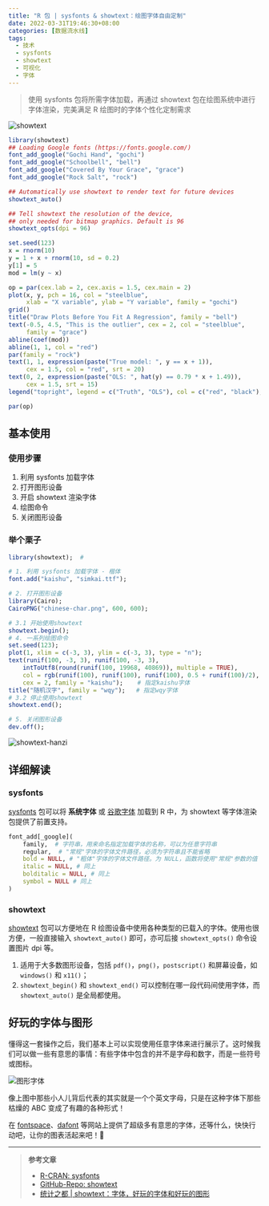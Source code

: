 ```yaml
---
title: "R 包 | sysfonts & showtext：绘图字体自由定制"
date: 2022-03-31T19:46:30+08:00
categories: [数据流水线]
tags:
  - 技术
  - sysfonts
  - showtext
  - 可视化
  - 字体
---
```


> 使用 sysfonts 包将所需字体加载，再通过 showtext 包在绘图系统中进行字体渲染，完美满足 R 绘图时的字体个性化定制需求

![showtext](https://image-host-1255524710.cos.ap-beijing.myqcloud.com/img/20220403131606.png)

<!--more-->

```r
library(showtext)
## Loading Google fonts (https://fonts.google.com/)
font_add_google("Gochi Hand", "gochi")
font_add_google("Schoolbell", "bell")
font_add_google("Covered By Your Grace", "grace")
font_add_google("Rock Salt", "rock")

## Automatically use showtext to render text for future devices
showtext_auto()

## Tell showtext the resolution of the device,
## only needed for bitmap graphics. Default is 96
showtext_opts(dpi = 96)

set.seed(123)
x = rnorm(10)
y = 1 + x + rnorm(10, sd = 0.2)
y[1] = 5
mod = lm(y ~ x)

op = par(cex.lab = 2, cex.axis = 1.5, cex.main = 2)
plot(x, y, pch = 16, col = "steelblue",
     xlab = "X variable", ylab = "Y variable", family = "gochi")
grid()
title("Draw Plots Before You Fit A Regression", family = "bell")
text(-0.5, 4.5, "This is the outlier", cex = 2, col = "steelblue",
     family = "grace")
abline(coef(mod))
abline(1, 1, col = "red")
par(family = "rock")
text(1, 1, expression(paste("True model: ", y == x + 1)),
     cex = 1.5, col = "red", srt = 20)
text(0, 2, expression(paste("OLS: ", hat(y) == 0.79 * x + 1.49)),
     cex = 1.5, srt = 15)
legend("topright", legend = c("Truth", "OLS"), col = c("red", "black"), lty = 1)

par(op)
```

## 基本使用

### 使用步骤

1. 利用 sysfonts 加载字体
2. 打开图形设备
3. 开启 showtext 渲染字体
4. 绘图命令
5. 关闭图形设备

### 举个栗子

```r
library(showtext);  #

# 1. 利用 sysfonts 加载字体 - 楷体
font.add("kaishu", "simkai.ttf");

# 2. 打开图形设备
library(Cairo);
CairoPNG("chinese-char.png", 600, 600);

# 3.1 开始使用showtext
showtext.begin();
# 4. 一系列绘图命令
set.seed(123);
plot(1, xlim = c(-3, 3), ylim = c(-3, 3), type = "n");
text(runif(100, -3, 3), runif(100, -3, 3),
    intToUtf8(round(runif(100, 19968, 40869)), multiple = TRUE),
    col = rgb(runif(100), runif(100), runif(100), 0.5 + runif(100)/2),
    cex = 2, family = "kaishu");    # 指定kaishu字体
title("随机汉字", family = "wqy");   # 指定wqy字体
# 3.2 停止使用showtext
showtext.end();

# 5. 关闭图形设备
dev.off();
```

![showtext-hanzi](https://image-host-1255524710.cos.ap-beijing.myqcloud.com/img/20220403143007.png)

## 详细解读

### sysfonts

[sysfonts](https://cran.r-project.org/web/packages/sysfonts/index.html) 包可以将 **系统字体** 或 [谷歌字体](https://fonts.google.com/) 加载到 R 中，为 showtext 等字体渲染包提供了前置支持。

```r
font_add[_google](
    family,  # 字符串，用来命名指定加载字体的名称，可以为任意字符串
    regular,  # "常规"字体的字体文件路径，必须为字符串且不能省略
    bold = NULL, # "粗体"字体的字体文件路径。为 NULL，函数将使用"常规"参数的值
    italic = NULL, # 同上
    bolditalic = NULL, # 同上
    symbol = NULL # 同上
)
```

### showtext

[showtext](https://github.com/yixuan/showtext) 包可以方便地在 R 绘图设备中使用各种类型的已载入的字体。使用也很方便，一般直接输入 `showtext_auto()` 即可，亦可后接 `showtext_opts()` 命令设置图片 dpi 等。

1. 适用于大多数图形设备，包括 `pdf()`，`png()`，`postscript()` 和屏幕设备，如 `windows()` 和 `x11()`；
2. `showtext_begin()` 和 `showtext_end()` 可以控制在哪一段代码间使用字体，而 `showtext_auto()` 是全局都使用。

## 好玩的字体与图形

懂得这一套操作之后，我们基本上可以实现使用任意字体来进行展示了。这时候我们可以做一些有意思的事情：有些字体中包含的并不是字母和数字，而是一些符号或图标。

![图形字体](https://image-host-1255524710.cos.ap-beijing.myqcloud.com/img/20220403152019.png)

像上图中那些小人儿背后代表的其实就是一个个英文字母，只是在这种字体下那些枯燥的 ABC 变成了有趣的各种形式！

在 [fontspace](https://www.fontspace.com/category/people)、[dafont](https://www.dafont.com/search.php?q=people) 等网站上提供了超级多有意思的字体，还等什么，快快行动吧，让你的图表活起来吧！🤗

---

> **参考文章**
>
> - [R-CRAN: sysfonts](https://cran.r-project.org/web/packages/sysfonts/index.html)
> - [GitHub-Repo: showtext](https://github.com/yixuan/showtext)
> - [统计之都 | showtext：字体，好玩的字体和好玩的图形](https://cosx.org/2014/01/showtext-interesting-fonts-and-graphs/)

